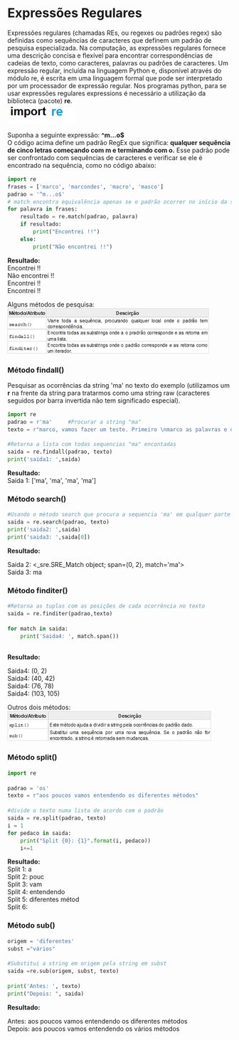 # Expressões Regulares

Expressões regulares (chamadas REs, ou regexes ou padrões regex) são definidas como sequências de caracteres que definem um padrão de pesquisa especializada. Na computação, as expressões regulares fornece uma descrição concisa e flexível para encontrar correspondências de cadeias de texto, como caracteres, palavras ou padrões de caracteres. Um expressão regular, incluída na linguagem Python e, disponível através do módulo re, é escrita em uma linguagem formal que pode ser interpretado por um processador de expressão regular. 
Nos programas python, para se usar expressões regulares expressions é necessário a utilização da biblioteca (pacote) **re**.   
                        ![import](/imagens/re.png)


Suponha a seguinte expressão: **^m...o$** <br>
O código acima define um padrão RegEx que significa: **qualquer sequência de cinco letras começando com m e terminando com o.**
Esse padrão pode ser confrontado com sequências de caracteres e verificar se ele é encontrado na sequência, como no código abaixo:
``` python 	         
import re
frases = ['marco', 'marcondes', 'macro', 'masco']
padrao = '^m...o$'
# match encontra equivalência apenas se o padrão ocorrer no início da string e com o mesmo número de carcateres
for palavra in frases:
    resultado = re.match(padrao, palavra)  
    if resultado:
        print("Encontrei !!")
    else:
        print("Não encontrei !!")
```
**Resultado:** <br>
Encontrei !!  <br>
Não encontrei !!  <br>
Encontrei !!  <br>
Encontrei !!  <br>

Alguns métodos de pesquisa:<br> 
   ![import](/imagens/metodos.png)
 
### <b>Método findall()</b>   
Pesquisar as ocorrências da string 'ma' no texto do exemplo (utilizamos um **r** na frente da string para tratarmos como uma string raw (caracteres seguidos por barra invertida não tem significado especial). 
   
``` python
import re
padrao = r'ma'     #Procurar a string "ma"  
texto = r"marco, vamos fazer um teste. Primeiro \nmarco as palavras e depois envio ao marcondes o texto qua irá amassar o texto"

#Retorna a lista com todas sequencias "ma" encontadas
saida = re.findall(padrao, texto)
print('saida1: ',saida)
```
**Resultado:** <br> 
Saida 1: ['ma', 'ma', 'ma', 'ma'] <br> 

### <b>Método search()</b>
```python
#Usando o método search que procura a sequencia 'ma' em qualquer parte do texto
saida = re.search(padrao, texto)
print('saida2: ',saida)
print('saida3: ',saida[0])
```
**Resultado:** <br> 

Saida 2: <_sre.SRE_Match object; span=(0, 2), match='ma'> <br> 
Saida 3: ma <br> 

### <b>Método finditer()</b>
```python
#Retorna as tuplas com as posições de cada ocorrência no texto
saida = re.finditer(padrao,texto)

for match in saida:
    print('Saida4: ', match.span())
 
```
**Resultado:** <br> 

Saida4:  (0, 2) <br> 
Saida4:  (40, 42) <br> 
Saida4:  (76, 78) <br> 
Saida4:  (103, 105) <br> 

Outros dois métodos:
  ![import](/imagens/metodos1.png)

### <b>Método split()</b>

``` python
import re

padrao = 'os'      
texto = r"aos poucos vamos entendendo os diferentes métodos" 

#divide o texto numa lista de acordo com o padrão
saida = re.split(padrao, texto)
i = 1
for pedaco in saida:
    print("Split {0}: {1}".format(i, pedaco))
    i+=1 
```
**Resultado:** <br>
Split 1: a <br>
Split 2:  pouc <br>
Split 3:  vam <br>
Split 4:  entendendo <br> 
Split 5:  diferentes métod <br>
Split 6: <br>

### <b>Método sub()</b>

``` python
origem = 'diferentes'     
subst ="vários"

#Substitui a string em origem pela string em subst
saida =re.sub(origem, subst, texto)

print('Antes: ', texto)
print("Depois: ", saida)
```
**Resultado:** <br>

Antes:  aos poucos vamos entendendo os diferentes métodos <br>
Depois:  aos poucos vamos entendendo os vários métodos

